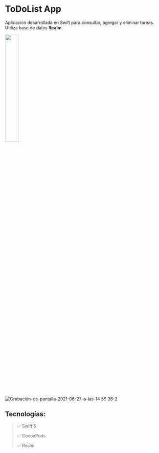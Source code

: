 # ToDoList App
Aplicación desarrollada en Swift para consultar, agregar y eliminar tareas. Utiliza base de datos **Realm**.

<img src="https://user-images.githubusercontent.com/76822966/123555526-9d533e80-d786-11eb-8f7a-2f0569c9da8a.gif" width="30%"/>

![Grabación-de-pantalla-2021-06-27-a-las-14 59 36-2](https://user-images.githubusercontent.com/76822966/123555526-9d533e80-d786-11eb-8f7a-2f0569c9da8a.gif)


 ## Tecnologías:
 > :white_check_mark: Swift 5
 >
 > :white_check_mark: CocoaPods
 >
 > :white_check_mark: Realm
 >
